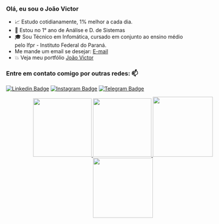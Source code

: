 
###  Olá, eu sou o João Victor 

  - 📈 Estudo cotidianamente, 1% melhor a cada dia.
  - 📗 Estou no 1° ano de Análise e D. de Sistemas
  - 🎓 Sou Técnico em Infomática, cursado em conjunto ao ensino médio pelo Ifpr - Instituto Federal do Paraná.
  - Me mande um email se desejar: <a target="_blank" href="mailto:joaovictorfaisca@gmail.com">E-mail</a>
  - 💥 Veja meu portfólio <a target="_blank" href="https://portfolioputzjuau.vercel.app">João Victor</a>

### Entre em contato comigo por outras redes: 📫
  
[![Linkedin Badge](https://img.shields.io/badge/LinkedIn-0077B5?style=for-the-badge&logo=linkedin&logoColor=white)](https://www.linkedin.com/in/putzjuau/) 
[![Instagram Badge](https://img.shields.io/badge/Instagram-E4405F?style=for-the-badge&logo=instagram&logoColor=white)](https://www.instagram.com/jhon_victor1/)
 [![Telegram Badge](https://img.shields.io/badge/Telegram-2CA5E0?style=for-the-badge&logo=telegram&logoColor=white)](https://t.me/putzjuau)


<div align="center" >
  <a href="https://github.com/putzjuau">
    <div style= "width: 40rem">
  <img height="160em"src="https://github-readme-stats.vercel.app/api?username=putzjuau&show_icons=true&theme=radical"/>
          <img height="160em"src="https://github-readme-streak-stats.herokuapp.com?user=putzjuau&theme=dracula&&hide_border=true&date_format=j%20M%5B%20Y%5D&locale=pt-br" /> 
      
   <img height="164em"  src="https://github-readme-stats.vercel.app/api/top-langs/?username=putzjuau&theme=dracula&hide_border=true&layout=compact&langs_count=5&locale=pt-br"/>
      <img height="164em" src="https://github-readme-stats.vercel.app/api/wakatime?username=putzjuau&theme=dracula&hide_border=true&langs_count=5&layout=compact&locale=pt-br" />  
    </div>
</div>


